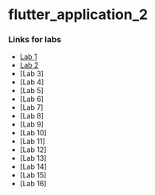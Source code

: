 # flutter_application_2

### Links for labs

- [Lab 1](README_FOLDER/1.md)
- [Lab 2](README_FOLDER/2.md)
- [Lab 3]
- [Lab 4]
- [Lab 5]
- [Lab 6]
- [Lab 7]
- [Lab 8]
- [Lab 9]
- [Lab 10]
- [Lab 11]
- [Lab 12]
- [Lab 13]
- [Lab 14]
- [Lab 15]
- [Lab 16]